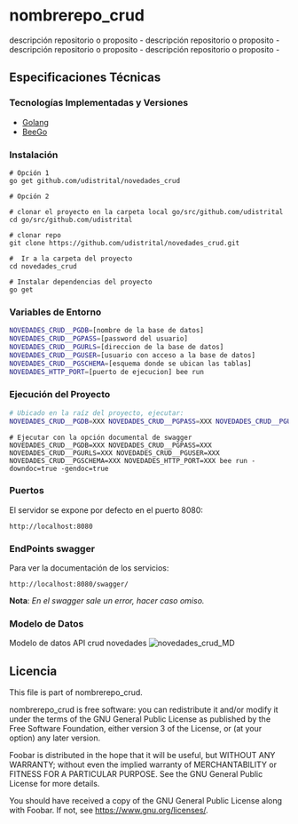 # nombrerepo_crud

descripción repositorio o proposito - descripción repositorio o proposito -  descripción repositorio o proposito -  descripción repositorio o proposito -

## Especificaciones Técnicas

### Tecnologías Implementadas y Versiones
* [Golang](https://github.com/udistrital/introduccion_oas/blob/master/instalacion_de_herramientas/golang.md)
* [BeeGo](https://github.com/udistrital/introduccion_oas/blob/master/instalacion_de_herramientas/beego.md)

### Instalación
```shell
# Opción 1
go get github.com/udistrital/novedades_crud
```

```shell
# Opción 2

# clonar el proyecto en la carpeta local go/src/github.com/udistrital
cd go/src/github.com/udistrital

# clonar repo
git clone https://github.com/udistrital/novedades_crud.git

#  Ir a la carpeta del proyecto
cd novedades_crud

# Instalar dependencias del proyecto
go get
```

### Variables de Entorno
```bash
NOVEDADES_CRUD__PGDB=[nombre de la base de datos]
NOVEDADES_CRUD__PGPASS=[password del usuario]
NOVEDADES_CRUD__PGURLS=[direccion de la base de datos]
NOVEDADES_CRUD__PGUSER=[usuario con acceso a la base de datos]
NOVEDADES_CRUD__PGSCHEMA=[esquema donde se ubican las tablas]
NOVEDADES_HTTP_PORT=[puerto de ejecucion] bee run
```

### Ejecución del Proyecto
```bash
# Ubicado en la raíz del proyecto, ejecutar:
NOVEDADES_CRUD__PGDB=XXX NOVEDADES_CRUD__PGPASS=XXX NOVEDADES_CRUD__PGURLS=XXX NOVEDADES_CRUD__PGUSER=XXX NOVEDADES_CRUD__PGSCHEMA=XXX NOVEDADES_HTTP_PORT=XXX bee run
```
```shell
# Ejecutar con la opción documental de swagger
NOVEDADES_CRUD__PGDB=XXX NOVEDADES_CRUD__PGPASS=XXX NOVEDADES_CRUD__PGURLS=XXX NOVEDADES_CRUD__PGUSER=XXX NOVEDADES_CRUD__PGSCHEMA=XXX NOVEDADES_HTTP_PORT=XXX bee run -downdoc=true -gendoc=true
```

### Puertos
El servidor se expone por defecto en el puerto 8080:
```shell
http://localhost:8080
```

### EndPoints swagger
Para ver la documentación de los servicios:
```shell
http://localhost:8080/swagger/
```
**Nota**: *En el swagger sale un error, hacer caso omiso.*


### Modelo de Datos
Modelo de datos API crud novedades
![novedades_crud_MD](https://user-images.githubusercontent.com/28914781/65917368-d0438500-e39c-11e9-8831-c13f4048309f.png)


## Licencia

This file is part of nombrerepo_crud.

nombrerepo_crud is free software: you can redistribute it and/or modify it under the terms of the GNU General Public License as published by the Free Software Foundation, either version 3 of the License, or (at your option) any later version.

Foobar is distributed in the hope that it will be useful, but WITHOUT ANY WARRANTY; without even the implied warranty of MERCHANTABILITY or FITNESS FOR A PARTICULAR PURPOSE. See the GNU General Public License for more details.

You should have received a copy of the GNU General Public License along with Foobar. If not, see https://www.gnu.org/licenses/.
